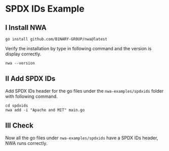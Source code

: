 # SPDX IDs Example

## I Install NWA

```shell
go install github.com/B1NARY-GR0UP/nwa@latest
```

Verify the installation by type in following command and the version is display correctly.

```shell
nwa --version
```

## II Add SPDX IDs

Add SPDX IDs header for the go files under the `nwa-examples/spdxids` folder with following command.

```shell
cd spdxids
nwa add -i "Apache and MIT" main.go
```

## III Check

Now all the go files under `nwa-examples/spdxids` have a SPDX IDs header, NWA runs correctly.
